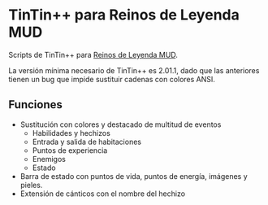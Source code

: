 # TinTin++ para Reinos de Leyenda MUD

Scripts de TinTin++ para [Reinos de Leyenda MUD](http://www.reinosdeleyenda.es/).

La versión mínima necesario de TinTin++ es 2.01.1, dado que las anteriores tienen un bug que impide sustituir cadenas con colores ANSI.

## Funciones

* Sustitución con colores y destacado de multitud de eventos
    * Habilidades y hechizos
    * Entrada y salida de habitaciones
    * Puntos de experiencia
    * Enemigos
    * Estado
* Barra de estado con puntos de vida, puntos de energía, imágenes y pieles.
* Extensión de cánticos con el nombre del hechizo
